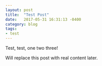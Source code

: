```yaml
---
layout: post
title:  "Test Post"
date:   2017-05-31 16:31:13 -0400
category: blog
tags: 
- test
---
```



Test, test, one two three!

Will replace this post with real content later.
